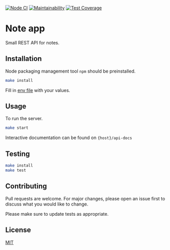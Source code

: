 [![Node CI](https://github.com/Deepsick/note-express-test-app/workflows/Node%20CI/badge.svg)](https://github.com/Deepsick/note-express-test-app/actions)
[![Maintainability](https://api.codeclimate.com/v1/badges/49b13a3e6c6ee5578662/maintainability)](https://codeclimate.com/github/Deepsick/note-express-test-app/maintainability)
[![Test Coverage](https://api.codeclimate.com/v1/badges/49b13a3e6c6ee5578662/test_coverage)](https://codeclimate.com/github/Deepsick/note-express-test-app/test_coverage)

# Note app

Small REST API for notes.


## Installation

Node packaging management tool ```npm``` should be preinstalled.

```bash
make install
```

Fill in [env file](https://github.com/Deepsick/note-express-test-app/blob/main/README.md) with your values.

## Usage

To run the server.

```bash
make start
```

Interactive documentation can be found on ```{host}/api-docs```

## Testing

```bash
make install
make test
```

## Contributing

Pull requests are welcome. For major changes, please open an issue first to discuss what you would like to change.

Please make sure to update tests as appropriate.


## License

[MIT](https://choosealicense.com/licenses/mit/)
